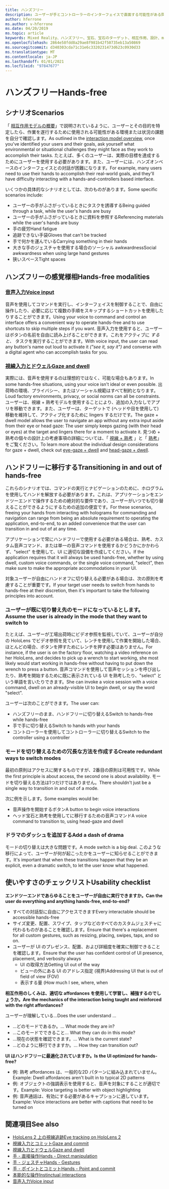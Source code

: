 ```yaml
---
title: ハンズフリー
description: ユーザーが手とコントローラーのインターフェイスで直面する可能性がある問題と、さまざまな方法について説明します。
author: hferrone
ms.author: v-hferrone
ms.date: 04/20/2019
ms.topic: article
keywords: Mixed Reality、ハンズフリー、宝石、宝石のターゲット、相互作用、設計、mixed reality ヘッドセット、windows mixed reality ヘッドセット、virtual reality ヘッドセット、HoloLens、MRTK、Mixed Reality Toolkit、音声入力、使いやすさ
ms.openlocfilehash: 2864e58fdd8a29ae8f981b42f50735eb13a50869
ms.sourcegitcommit: d340303cda71c31e6c3320231473d623c0930d33
ms.translationtype: MT
ms.contentlocale: ja-JP
ms.lasthandoff: 01/01/2021
ms.locfileid: "97847677"
---
```

# <a name="hands-free"></a><span data-ttu-id="e4a3c-104">ハンズフリー</span><span class="sxs-lookup"><span data-stu-id="e4a3c-104">Hands-free</span></span>

## <a name="scenarios"></a><span data-ttu-id="e4a3c-105">シナリオ</span><span class="sxs-lookup"><span data-stu-id="e4a3c-105">Scenarios</span></span>

<span data-ttu-id="e4a3c-106">「 [相互作用モデルの概要](interaction-fundamentals.md)」で説明されているように、ユーザーとその目的を特定したら、作業を遂行するために使用される可能性がある環境または状況の課題を自分で確認します。</span><span class="sxs-lookup"><span data-stu-id="e4a3c-106">As outlined in the [interaction model overview](interaction-fundamentals.md), once you've identified your users and their goals, ask yourself what environmental or situational challenges they might face as they work to accomplish their tasks.</span></span> <span data-ttu-id="e4a3c-107">たとえば、多くのユーザーは、実際の目標を達成するためにユーザーを使用する必要があります。また、ユーザーには、ハンズオンベースのインターフェイスとの対話が困難になります。</span><span class="sxs-lookup"><span data-stu-id="e4a3c-107">For example, many users need to use their hands to accomplish their real-world goals, and they'll have difficulty interacting with a hands-and-controllers based interface.</span></span>

<span data-ttu-id="e4a3c-108">いくつかの具体的なシナリオとしては、次のものがあります。</span><span class="sxs-lookup"><span data-stu-id="e4a3c-108">Some specific scenarios include:</span></span> 
* <span data-ttu-id="e4a3c-109">ユーザーの手がふさがっているときにタスクを誘導する</span><span class="sxs-lookup"><span data-stu-id="e4a3c-109">Being guided through a task, while the user's hands are busy</span></span>
* <span data-ttu-id="e4a3c-110">ユーザーの手がふさがっているときに資料を参照する</span><span class="sxs-lookup"><span data-stu-id="e4a3c-110">Referencing materials while the user's hands are busy</span></span>
* <span data-ttu-id="e4a3c-111">手の疲労</span><span class="sxs-lookup"><span data-stu-id="e4a3c-111">Hand fatigue</span></span>
* <span data-ttu-id="e4a3c-112">追跡できない手袋</span><span class="sxs-lookup"><span data-stu-id="e4a3c-112">Gloves that can't be tracked</span></span>
* <span data-ttu-id="e4a3c-113">手で何かを運んでいる</span><span class="sxs-lookup"><span data-stu-id="e4a3c-113">Carrying something in their hands</span></span>
* <span data-ttu-id="e4a3c-114">大きな手のジェスチャを使用する場合のソーシャル awkwardness</span><span class="sxs-lookup"><span data-stu-id="e4a3c-114">Social awkwardness when using large hand gestures</span></span>
* <span data-ttu-id="e4a3c-115">狭いスペース</span><span class="sxs-lookup"><span data-stu-id="e4a3c-115">Tight spaces</span></span>

## <a name="hands-free-modalities"></a><span data-ttu-id="e4a3c-116">ハンズフリーの感覚様相</span><span class="sxs-lookup"><span data-stu-id="e4a3c-116">Hands-free modalities</span></span>

### <a name="voice-input"></a>[<span data-ttu-id="e4a3c-117">音声入力</span><span class="sxs-lookup"><span data-stu-id="e4a3c-117">Voice input</span></span>](voice-input.md)

<span data-ttu-id="e4a3c-118">音声を使用してコマンドを実行し、インターフェイスを制御することで、自由に操作したり、必要に応じて複数の手順をスキップするショートカットを使用したりすることができます。</span><span class="sxs-lookup"><span data-stu-id="e4a3c-118">Using your voice to command and control an interface offers a convenient way to operate hands-free and to use shortcuts to skip multiple steps if you want.</span></span> <span data-ttu-id="e4a3c-119">音声入力を使用すると、ユーザーはボタンの名前を自由に読み上げることができます。これをアクティブに _すると、_ タスクを実行することができます。</span><span class="sxs-lookup"><span data-stu-id="e4a3c-119">With voice input, the user can read any button's name out loud to activate it _("see it, say it")_ and converse with a digital agent who can accomplish tasks for you.</span></span>

### <a name="gaze-and-dwell"></a>[<span data-ttu-id="e4a3c-120">視線入力とドウェル</span><span class="sxs-lookup"><span data-stu-id="e4a3c-120">Gaze and dwell</span></span>](gaze-and-dwell.md)

<span data-ttu-id="e4a3c-121">実際には、音声を使用するのは理想的ではなく、可能な場合もあります。</span><span class="sxs-lookup"><span data-stu-id="e4a3c-121">In some hands-free situations, using your voice isn't ideal or even possible.</span></span> <span data-ttu-id="e4a3c-122">出荷時の環境、プライバシー、またはソーシャル規範はすべて制約となります。</span><span class="sxs-lookup"><span data-stu-id="e4a3c-122">Loud factory environments, privacy, or social norms can all be constraints.</span></span> <span data-ttu-id="e4a3c-123">ユーザーは、視線 + 熟考モデルを使用することにより、追加の入力なしでアプリを移動できます。また、ユーザーは、ターゲットで (ヘッドや目を使用して) 移動を維持して、アクティブ化するために lingers するだけです。</span><span class="sxs-lookup"><span data-stu-id="e4a3c-123">The gaze + dwell model allows the user to navigate an app without any extra input aside from their eye or head gaze: The user simply keeps gazing (with their head or eyes) at the target and lingers there for a moment to activate it.</span></span> <span data-ttu-id="e4a3c-124">見つめ + 熟考の個々の設計上の考慮事項の詳細については、「 [視線 + 熟考](gaze-and-dwell-eyes.md) 」と「 [熟考](gaze-and-dwell-head.md)」をご覧ください。</span><span class="sxs-lookup"><span data-stu-id="e4a3c-124">To learn more about the individual design considerations for gaze + dwell, check out [eye-gaze + dwell](gaze-and-dwell-eyes.md) and [head-gaze + dwell](gaze-and-dwell-head.md).</span></span>

## <a name="transitioning-in-and-out-of-hands-free"></a><span data-ttu-id="e4a3c-125">ハンドフリーに移行する</span><span class="sxs-lookup"><span data-stu-id="e4a3c-125">Transitioning in and out of hands-free</span></span>

<span data-ttu-id="e4a3c-126">これらのシナリオでは、コマンドの実行とナビゲーションのために、ホログラムを使用してハンドを解放する必要があります。これは、アプリケーションをエンドツーエンドで操作するための絶対的な要件であり、ユーザーがいつでも切り替えることができるようにするための追加の便宜です。</span><span class="sxs-lookup"><span data-stu-id="e4a3c-126">For these scenarios, freeing your hands from interacting with holograms for commanding and navigation can range from being an absolute requirement to operating the application, end-to-end, to an added convenience that the user can transition in and out of at any time.</span></span> 

<span data-ttu-id="e4a3c-127">アプリケーションで常にハンドフリーで使用する必要がある場合は、熟考、カスタム音声コマンド、または単一の音声コマンドを使用するかどうかにかかわらず、"select" を使用して、UI に適切な設備を作成してください。</span><span class="sxs-lookup"><span data-stu-id="e4a3c-127">If the application requires that it will always be used hands-free, whether by using dwell, custom voice commands, or the single voice command, "select", then make sure to make the appropriate accommodations in your UI.</span></span> 

<span data-ttu-id="e4a3c-128">対象ユーザーが自由にハンドオフに切り替える必要がある場合は、次の原則を考慮することが重要です。</span><span class="sxs-lookup"><span data-stu-id="e4a3c-128">If your target user needs to switch from hands to hands-free at their discretion, then it's important to take the following principles into account.</span></span>

### <a name="assume-the-user-is-already-in-the-mode-that-they-want-to-switch-to"></a><span data-ttu-id="e4a3c-129">ユーザーが既に切り替え先のモードになっているとします。</span><span class="sxs-lookup"><span data-stu-id="e4a3c-129">Assume the user is already in the mode that they want to switch to</span></span>
<span data-ttu-id="e4a3c-130">たとえば、ユーザーが工場出荷時にビデオ参照を監視していて、ユーザーが自分の HoloLens でビデオ参照を見ていて、レンチを使用して作業を開始した場合、ほとんどの場合、ボタンを押すためにレンチを押す必要はありません。</span><span class="sxs-lookup"><span data-stu-id="e4a3c-130">For instance, if the user is on the factory floor, watching a video reference on her HoloLens, and decides to pick up a wrench to start working, she most likely would start working in hands-free without having to put down the wrench to press a button.</span></span> <span data-ttu-id="e4a3c-131">音声コマンドを使用して音声セッションを呼び出したり、熟考を開始するために既に表示されている UI を熟考したり、"select" という単語を言いたりできます。</span><span class="sxs-lookup"><span data-stu-id="e4a3c-131">She can invoke a voice session with a voice command, dwell on an already-visible UI to begin dwell, or say the word "select".</span></span>

<span data-ttu-id="e4a3c-132">ユーザーは次のことができます。</span><span class="sxs-lookup"><span data-stu-id="e4a3c-132">The user can:</span></span> 
* <span data-ttu-id="e4a3c-133">ハンズフリーのまま、ハンドフリーに切り替える</span><span class="sxs-lookup"><span data-stu-id="e4a3c-133">Switch to hands-free while hands-free</span></span>
* <span data-ttu-id="e4a3c-134">手で手に切り替える</span><span class="sxs-lookup"><span data-stu-id="e4a3c-134">Switch to hands with your hands</span></span>
* <span data-ttu-id="e4a3c-135">コントローラーを使用してコントローラーに切り替える</span><span class="sxs-lookup"><span data-stu-id="e4a3c-135">Switch to the controller using a controller</span></span> 

### <a name="create-redundant-ways-to-switch-modes"></a><span data-ttu-id="e4a3c-136">モードを切り替えるための冗長な方法を作成する</span><span class="sxs-lookup"><span data-stu-id="e4a3c-136">Create redundant ways to switch modes</span></span>

<span data-ttu-id="e4a3c-137">最初の原則はアクセスに関するものですが、2番目の原則は可用性です。</span><span class="sxs-lookup"><span data-stu-id="e4a3c-137">While the first principle is about access, the second one is about availability.</span></span> <span data-ttu-id="e4a3c-138">モードを切り替える方法は1つだけではありません。</span><span class="sxs-lookup"><span data-stu-id="e4a3c-138">There shouldn't just be a single way to transition in and out of a mode.</span></span> 

<span data-ttu-id="e4a3c-139">次に例を示します。</span><span class="sxs-lookup"><span data-stu-id="e4a3c-139">Some examples would be:</span></span> 
* <span data-ttu-id="e4a3c-140">音声操作を開始するボタン</span><span class="sxs-lookup"><span data-stu-id="e4a3c-140">A button to begin voice interactions</span></span>
* <span data-ttu-id="e4a3c-141">ヘッド宝石と熟考を使用してに移行するための音声コマンド</span><span class="sxs-lookup"><span data-stu-id="e4a3c-141">A voice command to transition to, using head-gaze and dwell</span></span>

### <a name="add-a-dash-of-drama"></a><span data-ttu-id="e4a3c-142">ドラマのダッシュを追加する</span><span class="sxs-lookup"><span data-stu-id="e4a3c-142">Add a dash of drama</span></span>

<span data-ttu-id="e4a3c-143">モードの切り替えは大きな問題です。</span><span class="sxs-lookup"><span data-stu-id="e4a3c-143">A mode switch is a big deal.</span></span> <span data-ttu-id="e4a3c-144">このような移行によって、ユーザーが何が起こったかをユーザーに知らせることができます。</span><span class="sxs-lookup"><span data-stu-id="e4a3c-144">It's important that when these transitions happen that they be an explicit, even a dramatic switch, to let the user know what happened.</span></span> 

## <a name="usability-checklist"></a><span data-ttu-id="e4a3c-145">使いやすさのチェックリスト</span><span class="sxs-lookup"><span data-stu-id="e4a3c-145">Usability checklist</span></span>

<span data-ttu-id="e4a3c-146">**エンドツーエンドであらゆることをユーザーが自由に実行できますか。**</span><span class="sxs-lookup"><span data-stu-id="e4a3c-146">**Can the user do everything and anything hands-free, end-to-end?**</span></span>
* <span data-ttu-id="e4a3c-147">すべての対話型に自由にアクセスできます</span><span class="sxs-lookup"><span data-stu-id="e4a3c-147">Every interactable should be accessible hands-free</span></span>
* <span data-ttu-id="e4a3c-148">サイズ変更、配置、スワイプ、タップなどのすべてのカスタムジェスチャに代わるものがあることを確認します。</span><span class="sxs-lookup"><span data-stu-id="e4a3c-148">Ensure that there's a replacement for all custom gestures, such as resizing, placing, swipes, taps, and so on.</span></span>
* <span data-ttu-id="e4a3c-149">ユーザーが UI のプレゼンス、配置、および詳細度を確実に制御できることを確認します。</span><span class="sxs-lookup"><span data-stu-id="e4a3c-149">Ensure that the user has confident control of UI presence, placement, and verbosity always</span></span>
    * <span data-ttu-id="e4a3c-150">UI の取得方法</span><span class="sxs-lookup"><span data-stu-id="e4a3c-150">Getting UI out of the way</span></span>
    * <span data-ttu-id="e4a3c-151">ビューの外にある UI のアドレス指定 (視界)</span><span class="sxs-lookup"><span data-stu-id="e4a3c-151">Addressing UI that is out of field of view (FOV)</span></span>
    * <span data-ttu-id="e4a3c-152">表示する量 (</span><span class="sxs-lookup"><span data-stu-id="e4a3c-152">How much I see, where, when</span></span>

<span data-ttu-id="e4a3c-153">**相互作用のしくみは、適切な affordances を使用して学習し、補強するのでしょうか。**</span><span class="sxs-lookup"><span data-stu-id="e4a3c-153">**Are the mechanics of the interaction being taught and reinforced with the right affordances?**</span></span>

<span data-ttu-id="e4a3c-154">ユーザーが理解している...</span><span class="sxs-lookup"><span data-stu-id="e4a3c-154">Does the user understand ...</span></span>
* <span data-ttu-id="e4a3c-155">...どのモードであるか。</span><span class="sxs-lookup"><span data-stu-id="e4a3c-155">... What mode they are in?</span></span>
* <span data-ttu-id="e4a3c-156">...このモードでできること</span><span class="sxs-lookup"><span data-stu-id="e4a3c-156">... What they can do in this mode?</span></span>
* <span data-ttu-id="e4a3c-157">...現在の状態を確認できます。</span><span class="sxs-lookup"><span data-stu-id="e4a3c-157">... What is the current state?</span></span>
* <span data-ttu-id="e4a3c-158">...どのように移行できますか。</span><span class="sxs-lookup"><span data-stu-id="e4a3c-158">... How they can transition out?</span></span>
    
<span data-ttu-id="e4a3c-159">**UI はハンドフリーに最適化されていますか。**</span><span class="sxs-lookup"><span data-stu-id="e4a3c-159">**Is the UI optimized for hands-free?**</span></span>   

* <span data-ttu-id="e4a3c-160">例: 熟考 affordances は、一般的な2D パターンに組み込まれていません。</span><span class="sxs-lookup"><span data-stu-id="e4a3c-160">Example: Dwell affordances aren't built in to typical 2D patterns</span></span>
* <span data-ttu-id="e4a3c-161">例: オブジェクトの強調表示を使用すると、音声を対象にすることが適切です。</span><span class="sxs-lookup"><span data-stu-id="e4a3c-161">Example: Voice targeting is better with object highlighting</span></span>
* <span data-ttu-id="e4a3c-162">例: 音声通話は、有効にする必要があるキャプションに適しています。</span><span class="sxs-lookup"><span data-stu-id="e4a3c-162">Example: Voice interactions are better with captions that need to be turned on</span></span>

## <a name="see-also"></a><span data-ttu-id="e4a3c-163">関連項目</span><span class="sxs-lookup"><span data-stu-id="e4a3c-163">See also</span></span>

* [<span data-ttu-id="e4a3c-164">HoloLens 2 上の視線追跡</span><span class="sxs-lookup"><span data-stu-id="e4a3c-164">Eye tracking on HoloLens 2</span></span>](eye-tracking.md)
* [<span data-ttu-id="e4a3c-165">視線入力とコミット</span><span class="sxs-lookup"><span data-stu-id="e4a3c-165">Gaze and commit</span></span>](gaze-and-commit.md)
* [<span data-ttu-id="e4a3c-166">視線入力とドウェル</span><span class="sxs-lookup"><span data-stu-id="e4a3c-166">Gaze and dwell</span></span>](gaze-and-dwell.md)
* [<span data-ttu-id="e4a3c-167">手 - 直接操作</span><span class="sxs-lookup"><span data-stu-id="e4a3c-167">Hands - Direct manipulation</span></span>](direct-manipulation.md)
* [<span data-ttu-id="e4a3c-168">手 - ジェスチャ</span><span class="sxs-lookup"><span data-stu-id="e4a3c-168">Hands - Gestures</span></span>](gaze-and-commit.md#composite-gestures)
* [<span data-ttu-id="e4a3c-169">手 - ポイントとコミット</span><span class="sxs-lookup"><span data-stu-id="e4a3c-169">Hands - Point and commit</span></span>](point-and-commit.md)
* [<span data-ttu-id="e4a3c-170">本能的な操作</span><span class="sxs-lookup"><span data-stu-id="e4a3c-170">Instinctual interactions</span></span>](interaction-fundamentals.md)
* [<span data-ttu-id="e4a3c-171">音声入力</span><span class="sxs-lookup"><span data-stu-id="e4a3c-171">Voice input</span></span>](voice-input.md)
